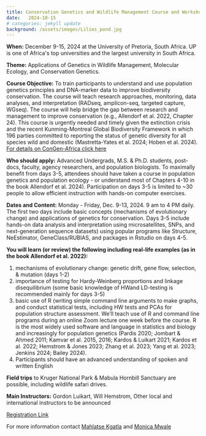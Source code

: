 ```yaml
---
title: Conservation Genetics and Wildlife Management Course and Workshop
date:   2024-10-15
# categories: jekyll update
background: /assets/images/Lilies_pond.jpg
---
```

**When:** December 9-15, 2024 at the University of Pretoria, South Africa. UP is one of Africa's top universities and the largest university in South Africa. 

**Theme:** Applications of Genetics in Wildlife Management, Molecular Ecology, and Conservation Genetics. 

**Course Objective:** To train participants to understand and use population genetics principles and DNA-marker data to improve biodiversity conservation. The course will teach research approaches, monitoring, data analyses, and
interpretation (RADseq, amplicon-seq, targeted capture, WGseq). The course will help bridge the gap between research
and management to improve conservation (e.g., Allendorf et al. 2022, Chapter 24). This course is urgently needed and
timely given the extinction crisis and the recent Kunming-Montreal Global Biodiversity Framework in which 196 parties
committed to reporting the status of genetic diversity for all species wild and domestic (Mastretta-Yates et al. 2024;
Hoben et al. 2024). [For details on ConGen-Africa click here]( https://www.umt.edu/ces/conferences/congen/africa/)

**Who should apply:** Advanced Undergrads, M.S. & Ph.D. students, post-docs, faculty, agency researchers, and population biologists. To maximally benefit from days 3-5, attendees should have taken a course in population genetics and population ecology - or understand most of Chapters 4-10 in the book Allendorf et al. 2024). Participation on days 3-5 is limited to ~30 people to allow efficient instruction with hands-on computer exercises.

**Dates and Content:** Monday - Friday, Dec. 9-13, 2024. 9 am to 4 PM daily. The first two days include basic concepts
(mechanisms of evolutionary change) and applications of genetics for conservation. Days 3-5 include hands-on data
analysis and interpretation using microsatellites, SNPs, and next-generation sequence datasets) using popular programs
like Structure, NeEstimator, GeneClass/RUBIAS, and packages in Rstudio on days 4-5.

**You will learn (or review) the following including real-life examples (as in the book Allendorf et al. 2022):**
1. mechanisms of evolutionary change: genetic drift, gene flow, selection, & mutation (days 1-2)
2. importance of testing for Hardy-Weinberg proportions and linkage disequilibrium (some basic knowledge of HWand LD-testing is recommended mainly for days 3-5)
3. basic use of R (writing simple command line arguments to make graphs, and conduct statistical tests, including
HW tests and PCAs for population structure assessment. We’ll teach use of R and command line programs during
an online Zoom lecture one week before the course. R is the most widely used software and language in statistics
and biology and increasingly for population genetics (Pardis 2020; Jombart & Ahmed 2011; Kamvar et al. 2015,
2016; Kardos & Luikart 2021; Kardos et al. 2022; Hemstrom & Jones 2023; Zhang et al. 2023; Yang et al. 2023;
Jenkins 2024; Bailey 2024).
4. Participants should have an advanced understanding of spoken and written English

**Field trips** to Kruger National Park & Mabula Hornbill Sanctuary are possible, including wildlife safari drives.

**Main Instructors:** Gordon Luikart, Will Hemstrom, Other local and international instructors to be announced

[Registration Link](https://forms.gle/2dfQ1J1ieyE8JMco8)

For more information contact [Mahlatse Kgatla](M.Kgatla@sanbi.org.za) and [Monica Mwale](M.Mwale@sanbi.org.za)
